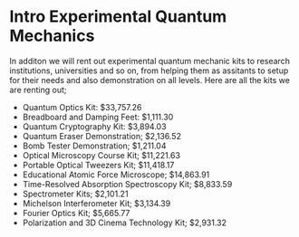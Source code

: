 # Intro Experimental Quantum Mechanics

In additon we will rent out experimental quantum mechanic kits to research institutions, universities and so on, from helping them as assitants to setup for their needs and also demonstration on all levels. Here are all the kits we are renting out;

* Quantum Optics Kit: $33,757.26
* Breadboard and Damping Feet: $1,111.30
* Quantum Cryptography Kit: $3,894.03
* Quantum Eraser Demonstration; $2,136.52
* Bomb Tester Demonstration; $1,211.04
* Optical Microscopy Course Kit; $11,221.63
* Portable Optical Tweezers Kit; $11,418.17
* Educational Atomic Force Microscope; $14,863.91
* Time-Resolved Absorption Spectroscopy Kit; $8,833.59
* Spectrometer Kits; $2,101.21
* Michelson Interferometer Kit; $3,134.39
* Fourier Optics Kit; $5,665.77
* Polarization and 3D Cinema Technology Kit; $2,931.32
